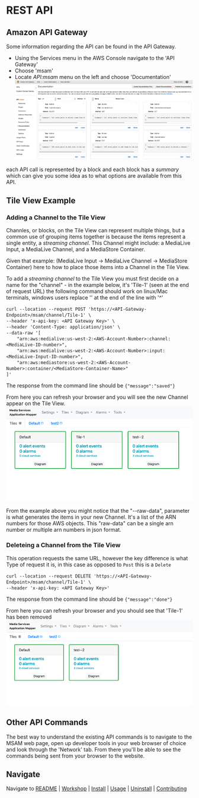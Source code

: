 # REST API

## Amazon API Gateway
Some information regarding the API can be found in the API Gateway. 
* Using the Services menu in the AWS Console navigate to the 'API Gateway' 
* Choose 'msam'
* Locate *API:msam* menu on the left and choose 'Documentation'
![API Key ID](images/api-gateway-documentation.png)

each API call is represented by a block and each block has a _summary_ which can give you some idea as to what options are available from this API.

## Tile View Example

### Adding a Channel to the Tile View
Channles, or blocks, on the Tile View can represent multiple things, but a common use of grouping items together is because the items represent a single entity, a _streaming channel_. This Channel might include: a MediaLive Input, a MediaLive Channel, and a MediaStore Container.

Given that example: (MediaLive Input -> MediaLive Channel -> MediaStore Container) here to how to place those items into a Channel in the Tile View.

To add a _streaming channel_ to the Tile View you must first decide on a name for the "channel" - in the example below, it's 'Tile-1' (seen at the end of request URL)
the following command should work on linux/Mac terminals, windows users replace '\' at the end of the line with '^'
```
curl --location --request POST 'https://<API-Gateway-Endpoint>/msam/channel/Tile-1' \
--header 'x-api-key: <API Gateway Key>' \
--header 'Content-Type: application/json' \
--data-raw '[
	"arn:aws:medialive:us-west-2:<AWS-Account-Number>:channel:<MediaLive-ID-number>",
	"arn:aws:medialive:us-west-2:<AWS-Account-Number>:input:<MediaLive-Input-ID-number>",
	"arn:aws:mediastore:us-west-2:<AWS-Account-Number>:container/<MediaStore-Container-Name>"
]'
```
The response from the command line should be
`{"message":"saved"}`

From here you can refresh your browser and you will see the new Channel appear on the Tile View.
![Tile-1 Added](images/added-tile.png)

From the example above you might notice that the "--raw-data", parameter is what generates the items in your new Channel. It's a list of the ARN numbers for those AWS objects.  This "raw-data" can be a single arn number or multiple arn numbers in json format.

### Deleteing a Channel from the Tile View
This operation requests the same URL, however the key difference is what Type of request it is, in this case as opposed to `Post` this is a `Delete`
```
curl --location --request DELETE 'https://<API-Gateway-Endpoint>/msam/channel/Tile-1' \
--header 'x-api-key: <API Gateway Key>'
```
The response from the command line should be
`{"message":"done"}`

From here you can refresh your browser and you should see that 'Tile-1' has been removed
![Tile-1 Added](images/removed-tile.png)

## Other API Commands
The best way to understand the existing API commands is to navigate to the MSAM web page, open up developer tools in your web browser of choice and look through the 'Network' tab. From there you'll be able to see the commands being sent from your browser to the website.


## Navigate

Navigate to [README](README.md) | [Workshop](WORKSHOP.md) | [Install](INSTALL.md) | [Usage](USAGE.md) | [Uninstall](UNINSTALL.md) | [Contributing](CONTRIBUTING.md)